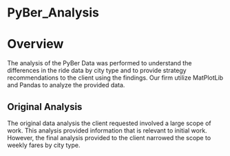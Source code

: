 # PyBer_Analysis

# Overview
The analysis of the PyBer Data was performed to understand the differences in the ride data by city type and to provide strategy recommendations to the client using the findings. Our firm utilize MatPlotLib and Pandas to analyze the provided data. 

## Original Analysis
The original data analysis the client requested involved a large scope of work. This analysis provided information that is relevant to initial work. However, the final analysis provided to the client narrowed the scope to weekly fares by city type. 


